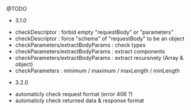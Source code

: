 @TODO

* 3.1.0
- checkDescriptor : forbid empty "requestBody" or "parameters"
- checkDescriptor : force "schema" of "requestBody" to be an object
- checkParameters/extractBodyParams : check types
- checkParameters/extractBodyParams : extract components
- checkParameters/extractBodyParams : extract recursively (Array & object)
- checkParameters : minimum / maximum / maxLength / minLength

* 3.2.0
- automaticly check request format (error 406 ?)
- automaticly check returned data & response format
